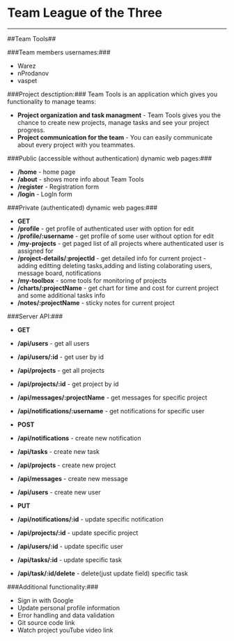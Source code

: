 Team League of the Three
=========

----------

##Team Tools##


###Team members usernames:###
-   Warez
-   nProdanov
-   vaspet


###Project desctiption:###
Team Tools is an application which gives you functionality to manage teams:

-  **Project organization and task managment** - Team Tools gives you the chance to create new projects, manage tasks and see your project progress.
-  **Project communication for the team** - You can easily communicate about every project with you teammates.


###Public (accessible without authentication) dynamic web pages:###

- **/home** - home page
- **/about** - shows more info about Team Tools
- **/register** - Registration form
- **/login** - LogIn form

###Private (authenticated) dynamic web pages:###

- **GET**
- **/profile** - get profile of authenticated user with option for edit
- **/profile/:username** - get profile of some user without option for edit
- **/my-projects** - get paged list of all projects where authenticated user is assigned for
- **/project-details/:projectId** - get detailed info for current project - adding editting deleting tasks,adding and listing colaborating users, message board, notifications 
- **/my-toolbox** - some tools for monitoring of projects
- **/charts/:projectName** - get chart for time and cost for current project and some additional tasks info
- **/notes/:projectName** - sticky notes for current project

###Server API:###
- **GET**
- **/api/users** - get all users
- **/api/users/:id** - get user by id
- **/api/projects** - get all projects
- **/api/projects/:id** - get project by id
- **/api/messages/:projectName** - get messages for specific project
- **/api/notifications/:username** - get notifications for specific user

- **POST**
- **/api/notifications** - create new notification
- **/api/tasks** - create new task
- **/api/projects** - create new project
- **/api/messages** - create new message
- **/api/users** - create new user

- **PUT**
- **/api/notifications/:id** - update specific notification
- **/api/projects/:id** - update specific project
- **/api/users/:id** - update specific user
- **/api/tasks/:id** - update specific task
- **/api/task/:id/delete** - delete(just update field) specific task

###Additional functionality:###

- Sign in with Google
- Update personal profile information
- Error handling and data validation
- Git source code link
- Watch project youTube video link